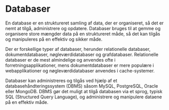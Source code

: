 # Databaser

En database er en struktureret samling af data, der er organiseret, så det er nemt at tilgå, administrere og opdatere. Databaser bruges til at gemme og organisere store mængder data på en struktureret måde, så det kan tilgås og manipuleres på en effektiv og sikker måde.

Der er forskellige typer af databaser, herunder relationelle databaser, dokumentdatabaser, nøgleværdidatabaser og grafdatabaser. Relationelle databaser er de mest almindelige og anvendes ofte i forretningsapplikationer, mens dokumentdatabaser er mere populære i webapplikationer og nøgleværdidatabaser anvendes i cache-systemer.

Databaser kan administreres og tilgås ved hjælp af et databasehåndteringssystem (DBMS) såsom MySQL, PostgreSQL, Oracle eller MongoDB. DBMS gør det muligt at tilgå databasen via et sprog, typisk SQL (Structured Query Language), og administrere og manipulere dataene på en effektiv måde.
